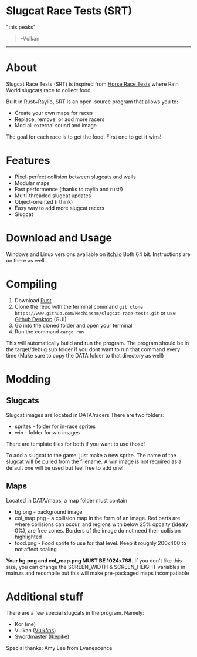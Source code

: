 # Slugcat Race Tests (SRT)
"this peaks"
> -Vulkan
---
# About
Slugcat Race Tests (SRT) is inspired from [Horse Race Tests](https://x.com/snakesandrews/status/1915799331220684835) where Rain World slugcats race to collect food.

Built in Rust+Raylib, SRT is an open-source program that allows you to:
- Create your own maps for races
- Replace, remove, or add more racers
- Mod all external sound and image

The goal for each race is to get the food. First one to get it wins!

# Features
- Pixel-perfect collision between slugcats and walls
- Modular maps
- Fast performence (thanks to raylib and rust!)
- Multi-threaded slugcat updates
- Object-oriented (i think)
- Easy way to add more slugcat racers
- Slugcat

# Download and Usage
Windows and Linux versions avaliable on [itch.io](https://mechinsam.itch.io/slugcat-race-tests)
Both 64 bit.
Instructions are on there as well.

# Compiling
1. Download [Rust](https://www.rust-lang.org/tools/install)
2. Clone the repo with the terminal command `git clone https://www.github.com/Mechinsam/slugcat-race-tests.git` or use [Github Desktop](https://desktop.github.com/download/) (GUI)
3. Go into the cloned folder and open your terminal
4. Run the command `cargo run`

This will automatically build and run the program.
The program should be in the target/debug sub folder if you dont want to run that command every time (Make sure to copy the DATA folder to that directory as well)

# Modding
## Slugcats
Slugcat images are located in DATA/racers
There are two folders:
- sprites - folder for in-race sprites
- win - folder for win images

There are template files for both if you want to use those!

To add a slugcat to the game, just make a new sprite. The name of the slugcat will be pulled from the filename.
A win image is not required as a default one will be used but feel free to add one!

## Maps
Located in DATA/maps, a map folder must contain
- bg.png - background image
- col_map.png - a collision map in the form of an image. Red parts are where collisions can occur, and regions with below 25% opcaity (idealy 0%), are free zones. Borders of the image do not need their collision highlighted
- food.png - Food sprite to use for that level. Keep it roughly 200x400 to not affect scaling

**Your bg.png and col_map.png MUST BE 1024x768.**
If you don't like this size, you can change the SCREEN_WIDTH & SCREEN_HEIGHT variables in main.rs and recompile but this will make pre-packaged maps incompatiable

# Additional stuff
There are a few special slugcats in the program. Namely:
- Kor (me)
- Vulkan ([Vulkāns](https://x.com/Wheedless))
- Swordmaster ([Ikepike](https://x.com/ikepik3))

Special thanks:
Amy Lee from Evanescence
